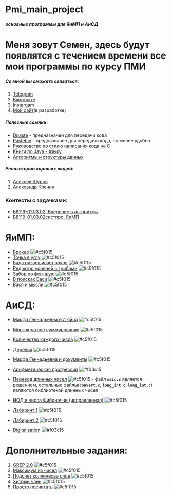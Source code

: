 Pmi_main_project
=====================
###### ***основные программы для ЯиМП и АиСД***

# Меня зовут Семен, здесь будут появлятся с течением времени все мои программы по курсу ПМИ
##### Со мной вы сможете связаться:
1. [Telegram](https://tgmsg.ru/princepepper)
2. [Вконтакте](https://vk.com/princepepper)
3. [Instargam](https://www.instagram.com/prince_pepper_official/?hl=ru)
4. [Мой сайт](http://www.ppts.website/)(в разработке)

##### Полезные ссылки:
* [Dpaste](https://dpaste.de/) - предназначен для передачи кода
* [Pastebin](https://pastebin.com/) - предназначен для передачи кода, но менее удобен
* [Руководство по стилю написания кода на С](https://cs50.readthedocs.io/style/c/)
* [Книги по Java - языку](https://vk.com/proglib?w=wall-54530371_269329)
* [Алгоритмы и структуры данных](https://mathmachine.github.io/wiki/algorithms.html)
##### Репозитории хороших  людей:
1. [Алексей Шуров](https://github.com/alexiskhb)
2. [Александр Кленин](https://github.com/klenin)

### Контесты с задачками:
* [Б8119-01.03.02. Введение в алгоритмы](https://imcs.dvfu.ru/cats/main.pl?f=problems;cid=2628601;sid=PWKPnrQeENsnu1DJS8fO0etMRXbgu8)
* [Б8119-01.03.02систпро. ЯиМП](https://imcs.dvfu.ru/cats/main.pl?f=problems;cid=2626592;sid=PWKPnrQeENsnu1DJS8fO0etMRXbgu8)
# ЯиМП:
* [Брокер](https://github.com/PrincePepper/pmi_main_project/blob/master/LiMP/broker.c)
![#c5f015](https://placehold.it/15/c5f015/000000?text=+)
* [Точка в углу](https://github.com/PrincePepper/pmi_main_project/blob/master/LiMP/point_the_corner.c)
![#c5f015](https://placehold.it/15/c5f015/000000?text=+)
* [Бада развешивает зоков](https://github.com/PrincePepper/pmi_main_project/blob/master/LiMP/bada.c)
![#c5f015](https://placehold.it/15/c5f015/000000?text=+)
* [Редактор уровней с грибами](https://github.com/PrincePepper/pmi_main_project/blob/master/LiMP/mushroom_editor.c)
![#c5f015](https://placehold.it/15/c5f015/000000?text=+)
* [Забор по фен-шую](https://github.com/PrincePepper/pmi_main_project/blob/master/LiMP/fence.c)
![#c5f015](https://placehold.it/15/c5f015/000000?text=+)
* [В поисках Васи](https://github.com/PrincePepper/pmi_main_project/blob/master/LiMP/%20finding_vasya.c)
![#c5f015](https://placehold.it/15/c5f015/000000?text=+)
* [Вася и мысли](https://github.com/PrincePepper/pmi_main_project/blob/master/LiMP/ideas.c)
![#c5f015](https://placehold.it/15/c5f015/000000?text=+)

# АиСД:
* [Марфа Геннадьевна ест яйца](https://github.com/PrincePepper/pmi_main_project/blob/master/algoritm/eggs.c)
![#c5f015](https://placehold.it/15/c5f015/000000?text=+)
* [Многократное суммирование](https://github.com/PrincePepper/pmi_main_project/blob/master/algoritm/summa.c)
![#c5f015](https://placehold.it/15/c5f015/000000?text=+)
* [Количество каждого числа](https://github.com/PrincePepper/pmi_main_project/blob/master/algoritm/povtor.c)
![#c5f015](https://placehold.it/15/c5f015/000000?text=+)
* [Деревья](https://github.com/PrincePepper/pmi_main_project/blob/master/algoritm/tree.c)
![#c5f015](https://placehold.it/15/c5f015/000000?text=+)
* [Марфа Геннадьевна и документы](https://github.com/PrincePepper/pmi_main_project/blob/master/algoritm/documents.c)
![#c5f015](https://placehold.it/15/c5f015/000000?text=+)
* [Арифметическая прогрессия](https://github.com/PrincePepper/pmi_main_project/blob/master/algoritm/progressia.c)
![#f03c15](https://placehold.it/15/f03c15/000000?text=+)
* [Перевод длинных чисел](https://github.com/PrincePepper/pmi_main_project/tree/master/algoritm/Long_int) ![#c5f015](https://placehold.it/15/c5f015/000000?text=+) - файл ***`main.c`*** является решением, остальные файлы(__`convert.c`, `long_int.c`, `long_int.c`__) являются библиотекой длинных чисел

* [НОД и числа Фибоначчи (исправленная)](https://github.com/PrincePepper/pmi_main_project/blob/master/algoritm/HOD.c)
![#c5f015](https://placehold.it/15/c5f015/000000?text=+)
* [Лабиринт 1](https://github.com/PrincePepper/pmi_main_project/blob/master/algoritm/labyrinth_1.c)
![#c5f015](https://placehold.it/15/c5f015/000000?text=+)
* [Лабиринт 2](https://github.com/PrincePepper/pmi_main_project/blob/master/algoritm/labyrinth_2.c)
![#c5f015](https://placehold.it/15/c5f015/000000?text=+)
* [Digitalization](https://github.com/PrincePepper/pmi_main_project/blob/master/algoritm/factorial.c)
![#f03c15](https://placehold.it/15/f03c15/000000?text=+)
# Дополнительные задания:
1. [GREP 2.0](https://github.com/PrincePepper/pmi_main_project/blob/master/LiMP/GREP.c)
![#c5f015](https://placehold.it/15/c5f015/000000?text=+)
2. [Максимум из чисел](https://github.com/PrincePepper/pmi_main_project/blob/master/LiMP/max_int.c)
![#c5f015](https://placehold.it/15/c5f015/000000?text=+)
3. [Подсчет колличесва слов](https://github.com/PrincePepper/pmi_main_project/blob/master/LiMP/%20count_string.c)
![#c5f015](https://placehold.it/15/c5f015/000000?text=+)
4. [Хитрый член](https://github.com/PrincePepper/pmi_main_project/blob/master/algoritm/Tricky_number.c)
![#c5f015](https://placehold.it/15/c5f015/000000?text=+)
5. [Просто посчитать](https://github.com/PrincePepper/pmi_main_project/blob/master/algoritm/prosto_podchet.c)
![#c5f015](https://placehold.it/15/c5f015/000000?text=+)